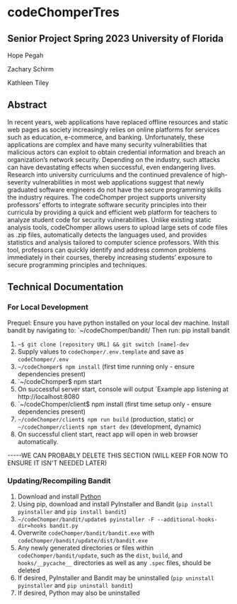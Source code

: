 # codeChomperTres

## Senior Project Spring 2023 University of Florida
Hope Pegah

Zachary Schirm

Kathleen Tiley

## Abstract
In recent years, web applications have replaced offline resources and static web pages as society
increasingly relies on online platforms for services such as education, e-commerce, and banking.
Unfortunately, these applications are complex and have many security vulnerabilities that
malicious actors can exploit to obtain credential information and breach an organization’s
network security. Depending on the industry, such attacks can have devastating effects when
successful, even endangering lives. Research into university curriculums and the continued
prevalence of high-severity vulnerabilities in most web applications suggest that newly
graduated software engineers do not have the secure programming skills the industry requires.
The codeChomper project supports university professors’ efforts to integrate software security
principles into their curricula by providing a quick and efficient web platform for teachers to
analyze student code for security vulnerabilities. Unlike existing static analysis tools,
codeChomper allows users to upload large sets of code files as .zip files, automatically detects
the languages used, and provides statistics and analysis tailored to computer science professors.
With this tool, professors can quickly identify and address common problems immediately in
their courses, thereby increasing students’ exposure to secure programming principles and
techniques.

## Technical Documentation 
### For Local Development
Prequel: Ensure you have python installed on your local dev machine.  Install bandit by navigating to: `~/codeChomper/bandit/   Then run: pip install bandit
1. `~$ git clone [repository URL] && git switch [name]-dev`
2. Supply values to `codeChomper/.env.template` and save as `codeChomper/.env`
3. `~/codeChomper$ npm install` (first time running only - ensure dependencies present)
4. `~/codeChomper$ npm start
5. On successful server start, console will output `Example app listening at http://localhost:8080
6. `~/codeChomper/client$ npm install (first time setup only - ensure dependencies present)
7. `~/codeChomper/client$ npm run build` (production, static) or `~/codeChomper/client$ npm start dev` (development, dynamic)
8. On successful client start, react app will open in web browser automatically. 



-----WE CAN PROBABLY DELETE THIS SECTION (WILL KEEP FOR NOW TO ENSURE IT ISN'T NEEDED LATER)
### Updating/Recompiling Bandit
1. Download and install [Python](https://www.python.org/downloads/)
2. Using pip, download and install PyInstaller and Bandit (`pip install pyinstaller` and `pip install bandit`)
3. `~/codeChomper/bandit/update$ pyinstaller -F --additional-hooks-dir=hooks bandit.py`
4. Overwrite `codeChomper/bandit/bandit.exe` with `codeChomper/bandit/update/dist/bandit.exe`
5. Any newly generated directories or files within `codeChomper/bandit/update`, such as the `dist`, `build`, and `hooks/__pycache__` directories as well as any `.spec` files, should be deleted
6. If desired, PyInstaller and Bandit may be uninstalled (`pip uninstall pyinstaller` and `pip uninstall bandit`)
7. If desired, Python may also be uninstalled
